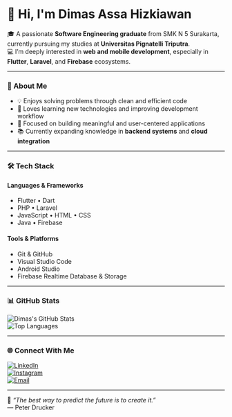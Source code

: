# 👋 Hi, I'm Dimas Assa Hizkiawan

🎓 A passionate **Software Engineering graduate** from SMK N 5 Surakarta, currently pursuing my studies at **Universitas Pignatelli Triputra**.  
💻 I’m deeply interested in **web and mobile development**, especially in **Flutter**, **Laravel**, and **Firebase** ecosystems.

---

### 🧠 About Me
- 💡 Enjoys solving problems through clean and efficient code  
- 🚀 Loves learning new technologies and improving development workflow  
- 🧩 Focused on building meaningful and user-centered applications  
- 📚 Currently expanding knowledge in **backend systems** and **cloud integration**

---

### 🛠️ Tech Stack
#### Languages & Frameworks
- Flutter • Dart  
- PHP • Laravel  
- JavaScript • HTML • CSS  
- Java • Firebase

#### Tools & Platforms
- Git & GitHub  
- Visual Studio Code  
- Android Studio  
- Firebase Realtime Database & Storage

---

### 📊 GitHub Stats
<div align="left">

![Dimas's GitHub Stats](https://github-readme-stats.vercel.app/api?username=DimasHizkiawan&show_icons=true&theme=default&hide_border=true)
<br>
![Top Languages](https://github-readme-stats.vercel.app/api/top-langs/?username=DimasHizkiawan&layout=compact&theme=default&hide_border=true)

</div>

---

### 🌐 Connect With Me
[![LinkedIn](https://img.shields.io/badge/LinkedIn-0077B5?style=flat&logo=linkedin&logoColor=white)](https://linkedin.com/in/dimas-assa-94ba68383)  
[![Instagram](https://img.shields.io/badge/Instagram-E4405F?style=flat&logo=instagram&logoColor=white)](https://instagram.com/neverzkingz)  
[![Email](https://img.shields.io/badge/Email-Contact-blue?style=flat&logo=gmail&logoColor=white)](mailto:dimashizkiawan@gmail.com)

---

💬 _“The best way to predict the future is to create it.”_  
— Peter Drucker
